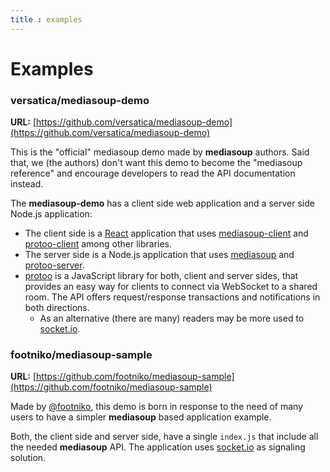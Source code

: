 ```yaml
---
title : examples
---
```



# Examples


### versatica/mediasoup-demo

**URL:** [https://github.com/versatica/mediasoup-demo](https://github.com/versatica/mediasoup-demo)

This is the "official" mediasoup demo made by **mediasoup** authors. Said that, we (the authors) don't want this demo to become the "mediasoup reference" and encourage developers to read the API documentation instead.

The **mediasoup-demo** has a client side web application and a server side Node.js application:

* The client side is a [React](https://reactjs.org) application that uses [mediasoup-client](https://github.com/versatica/mediasoup-client) and [protoo-client](https://www.npmjs.com/package/protoo-client) among other libraries.
* The server side is a Node.js application that uses [mediasoup](https://github.com/versatica/mediasoup) and [protoo-server](https://www.npmjs.com/package/protoo-server).
* [protoo](https://protoojs.org) is a JavaScript library for both, client and server sides, that provides an easy way for clients to connect via WebSocket to a shared room. The API offers request/response transactions and notifications in both directions.
  - As an alternative (there are many) readers may be more used to [socket.io](https://socket.io).


### footniko/mediasoup-sample

**URL:** [https://github.com/footniko/mediasoup-sample](https://github.com/footniko/mediasoup-sample)

Made by [@footniko](https://github.com/footniko), this demo is born in response to the need of many users to have a simpler **mediasoup** based application example.

Both, the client side and server side, have a single `index.js` that include all the needed **mediasoup** API. The application uses [socket.io](https://socket.io) as signaling solution.
